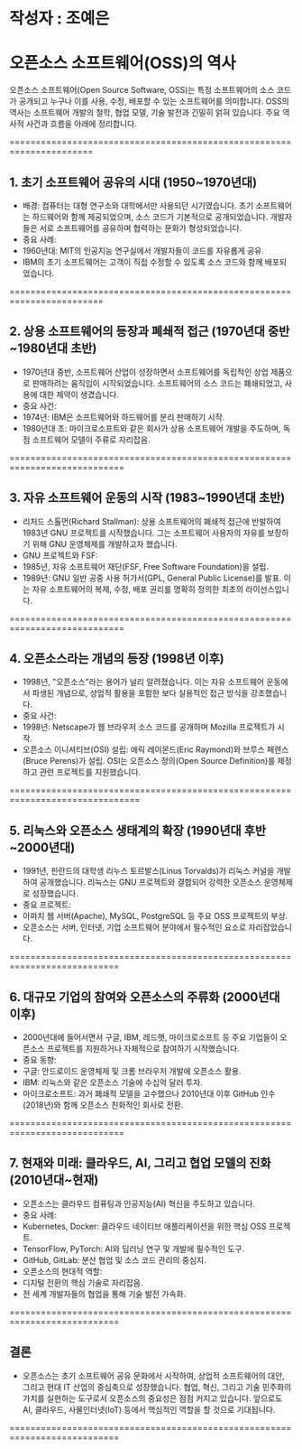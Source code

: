 작성자 : 조예은
==================================================================

# 오픈소스 소프트웨어(OSS)의 역사
오픈소스 소프트웨어(Open Source Software, OSS)는 특정 소프트웨어의 소스 코드가 공개되고 누구나 이를 사용, 수정, 배포할 수 있는 소프트웨어를 의미합니다.
OSS의 역사는 소프트웨어 개발의 철학, 협업 모델, 기술 발전과 긴밀히 얽혀 있습니다. 주요 역사적 사건과 흐름을 아래에 정리합니다.

======================================================================

## 1. 초기 소프트웨어 공유의 시대 (1950~1970년대)
- 배경:
컴퓨터는 대형 연구소와 대학에서만 사용되던 시기였습니다.
초기 소프트웨어는 하드웨어와 함께 제공되었으며, 소스 코드가 기본적으로 공개되었습니다.
개발자들은 서로 소프트웨어를 공유하며 협력하는 문화가 형성되었습니다.
- 중요 사례:
- 1960년대: MIT의 인공지능 연구실에서 개발자들이 코드를 자유롭게 공유.
- IBM의 초기 소프트웨어는 고객이 직접 수정할 수 있도록 소스 코드와 함께 배포되었습니다.

========================================================================

## 2. 상용 소프트웨어의 등장과 폐쇄적 접근 (1970년대 중반~1980년대 초반)
- 1970년대 중반, 소프트웨어 산업이 성장하면서 소프트웨어를 독립적인 상업 제품으로 판매하려는 움직임이 시작되었습니다.
소프트웨어의 소스 코드는 폐쇄되었고, 사용에 대한 제약이 생겼습니다.
- 중요 사건:
- 1974년: IBM은 소프트웨어와 하드웨어를 분리 판매하기 시작.
- 1980년대 초: 마이크로소프트와 같은 회사가 상용 소프트웨어 개발을 주도하며, 독점 소프트웨어 모델이 주류로 자리잡음.

============================================================================

## 3. 자유 소프트웨어 운동의 시작 (1983~1990년대 초반)
- 리처드 스톨먼(Richard Stallman): 상용 소프트웨어의 폐쇄적 접근에 반발하여 1983년 GNU 프로젝트를 시작했습니다.
그는 소프트웨어 사용자의 자유를 보장하기 위해 GNU 운영체제를 개발하고자 했습니다.
- GNU 프로젝트와 FSF:
- 1985년, 자유 소프트웨어 재단(FSF, Free Software Foundation)을 설립.
- 1989년: GNU 일반 공중 사용 허가서(GPL, General Public License)를 발표. 이는 자유 소프트웨어의 복제, 수정, 배포 권리를 명확히 정의한 최초의 라이선스입니다.

============================================================================
## 4. 오픈소스라는 개념의 등장 (1998년 이후)
- 1998년, "오픈소스"라는 용어가 널리 알려졌습니다.
이는 자유 소프트웨어 운동에서 파생된 개념으로, 상업적 활용을 포함한 보다 실용적인 접근 방식을 강조했습니다.
- 중요 사건:
- 1998년: Netscape가 웹 브라우저 소스 코드를 공개하며 Mozilla 프로젝트가 시작.
- 오픈소스 이니셔티브(OSI) 설립: 에릭 레이몬드(Eric Raymond)와 브루스 페렌스(Bruce Perens)가 설립. OSI는 오픈소스 정의(Open Source Definition)를 제정하고 관련 프로젝트를 지원했습니다.

===============================================================================

## 5. 리눅스와 오픈소스 생태계의 확장 (1990년대 후반~2000년대)
- 1991년, 핀란드의 대학생 리누스 토르발스(Linus Torvalds)가 리눅스 커널을 개발하여 공개했습니다.
리눅스는 GNU 프로젝트와 결합되어 강력한 오픈소스 운영체제로 성장했습니다.
- 중요 프로젝트:
- 아파치 웹 서버(Apache), MySQL, PostgreSQL 등 주요 OSS 프로젝트의 부상.
- 오픈소스는 서버, 인터넷, 기업 소프트웨어 분야에서 필수적인 요소로 자리잡았습니다.

===========================================================================
## 6. 대규모 기업의 참여와 오픈소스의 주류화 (2000년대 이후)
- 2000년대에 들어서면서 구글, IBM, 레드햇, 마이크로소프트 등 주요 기업들이 오픈소스 프로젝트를 지원하거나 자체적으로 참여하기 시작했습니다.
- 중요 동향:
- 구글: 안드로이드 운영체제 및 크롬 브라우저 개발에 오픈소스 활용.
- IBM: 리눅스와 같은 오픈소스 기술에 수십억 달러 투자.
- 마이크로소프트: 과거 폐쇄적 모델을 고수했으나 2010년대 이후 GitHub 인수(2018년)와 함께 오픈소스 친화적인 회사로 전환.

============================================================================

## 7. 현재와 미래: 클라우드, AI, 그리고 협업 모델의 진화 (2010년대~현재)
- 오픈소스는 클라우드 컴퓨팅과 인공지능(AI) 혁신을 주도하고 있습니다.
- 중요 사례:
- Kubernetes, Docker: 클라우드 네이티브 애플리케이션을 위한 핵심 OSS 프로젝트.
- TensorFlow, PyTorch: AI와 딥러닝 연구 및 개발에 필수적인 도구.
- GitHub, GitLab: 분산 협업 및 소스 코드 관리의 중심지.
- 오픈소스의 현대적 역할:
- 디지털 전환의 핵심 기술로 자리잡음.
- 전 세계 개발자들의 협업을 통해 기술 발전 가속화.

===========================================================================

## 결론
- 오픈소스는 초기 소프트웨어 공유 문화에서 시작하여, 상업적 소프트웨어의 대안, 그리고 현대 IT 산업의 중심축으로 성장했습니다.
협업, 혁신, 그리고 기술 민주화의 가치를 실현하는 도구로서 오픈소스의 중요성은 점점 커지고 있습니다.
앞으로도 AI, 클라우드, 사물인터넷(IoT) 등에서 핵심적인 역할을 할 것으로 기대됩니다.

===========================================================================
